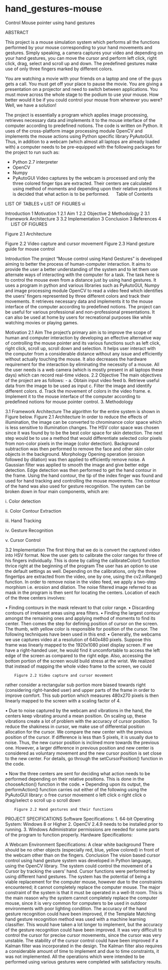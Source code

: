 # hand_gestures-mouse

Control Mouse pointer using hand gestures

ABSTRACT

This project is a mouse simulation system which performs all the functions performed by your mouse corresponding to your hand movements and gestures. Simply speaking, a camera captures your video and depending on your hand gestures, you can move the cursor and perform left click, right click, drag, select and scroll up and down. The predefined gestures make use of only three fingers marked by different colors.

You are watching a movie with your friends on a laptop and one of the guys gets a call. You must get off your place to pause the movie. You are giving a presentation on a projector and need to switch between applications. You must move across the whole stage to the podium to use your mouse. How better would it be if you could control your mouse from wherever you were? Well, we have a solution!

The project is essentially a program which applies image processing, retrieves necessary data and implements it to the mouse interface of the computer according to predefined notions. The code is written on Python. It uses of the cross-platform image processing module OpenCV and implements the mouse actions using Python specific library PyAutoGUI. Thus, in addition to a webcam (which almost all laptops are already loaded with) a computer needs to be pre-equipped with the following packages for the project to run such as:

* Python 2.7 interpreter
* OpenCV
* Numpy
* PyAutoGUI
Video captures by the webcam is processed and only the three colored finger tips are extracted. Their centers are calculated using method of moments and depending upon their relative positions it is decided that what action is to be performed.   Table of Contents

LIST OF TABLES v LIST OF FIGURES vi

Introduction 1
Motivation 1 2.1 Aim 1 2.2 Objective 2
Methodology 2 3.1 Framework Architecture 3 3.2 Implementation 3
Conclusion 3 References 4
  LIST OF FIGURES

Figure ‎2.1 Architecture

Figure 2.2 Video capture and cursor movement Figure 2.3 Hand gesture guide for mouse control 

Introduction
The project “Mouse control using Hand Gestures” is developed aiming to better the process of human-computer interaction. It aims to provide the user a better understanding of the system and to let them use alternate ways of interacting with the computer for a task. The task here is to control the mouse even from a distance just by using hand gestures. It uses a program in python and various libraries such as PyAutoGUI, Numpy and image processing module OpenCV to read a video feed which identifies the users’ fingers represented by three different colors and track their movements. It retrieves necessary data and implements it to the mouse interface of the computer according to predefined notions. The project can be useful for various professional and non-professional presentations. It can also be used at home by users for recreational purposes like while watching movies or playing games.

Motivation
2.1 Aim The project’s primary aim is to improve the scope of human and computer interaction by developing an effective alternative way of controlling the mouse pointer and its various functions such as left click, right click, scroll up, scroll down and selection. It helps user interact with the computer from a considerable distance without any issue and efficiently without actually touching the mouse. It also decreases the hardware requirement for the interaction by eliminating the necessity of a mouse. All the user needs is a web camera (which is mostly present in all laptops these days) which can record real-time videos. 2.2 Objective The main objectives of the project are as follows: - a. Obtain input video feed b. Retrieve useful data from the image to be used as input c. Filter the image and identify different colors. d. Track the movement of colors in the video frame. e. Implement it to the mouse interface of the computer according to predefined notions for mouse pointer control. 3. Methodology

3.1 Framework Architecture The algorithm for the entire system is shown in Figure below. Figure 2.1 Architecture In order to reduce the effects of illumination, the image can be converted to chrominance color space which is less sensitive to illumination changes. The HSV color space was chosen since it was found by to be the best color space for skin detection. The next step would be to use a method that would differentiate selected color pixels from non-color pixels in the image (color detection). Background subtraction was then performed to remove the face and other skin color objects in the background. Morphology Opening operation (erosion followed by dilation) was then applied to efficiently remove noise. A Gaussian filter was applied to smooth the image and give better edge detection. Edge detection was then performed to get the hand contour in the frame. Using the hand contour, the tip of the index finger was found and used for hand tracking and controlling the mouse movements. The contour of the hand was also used for gesture recognition. The system can be broken down in four main components, which are:

i. Color detection

ii. Color Contour Extraction

iii. Hand Tracking

iv. Gesture Recognition

v. Cursor Control

3.2 Implementation The first thing that we do is convert the captured video into HSV format. Now the user gets to calibrate the color ranges for three of his fingers individually. This is done by calling the calibrateColor() function thrice right at the beginning of the program The user has an option to use the default settings as well. Depending on the calibrations, only the three fingertips are extracted from the video, one by one, using the cv2.inRange() function. In order to remove noise in the video feed, we apply a two-step morphism i.e. erosion and dilation. The noise filtered image referred to as mask in the program is then sent for locating the centers. Location of each of the three centers involves:

• Finding contours in the mask relevant to that color range. • Discarding contours of irrelevant areas using area filters. • Finding the largest contour amongst the remaining ones and applying method of moments to find its center. Then comes the step for defining position of cursor on the screen. The thumb, with yellow color is responsible for position of the cursor. The following techniques have been used in this end: • Generally, the webcams we use captures video at a resolution of 640x480 pixels. Suppose this frame was linearly mapped to the 1920x1080 pixel display screen. If we have a right-handed user, he would find it uncomfortable to access the left edge of the screen as compared to the right edge. Also, accessing the bottom portion of the screen would build stress at the wrist. We realized that instead of mapping the whole video frame to the screen, we could

		Figure 2.2 Video capture and cursor movement
rather consider a rectangular sub portion more biased towards right (considering right-handed user) and upper parts of the frame in order to improve comfort. This sub portion which measures 480x270 pixels is then linearly mapped to the screen with a scaling factor of 4.

• Due to noise captured by the webcam and vibrations in the hand, the centers keep vibrating around a mean position. On scaling up, these vibrations create a lot of problem with the accuracy of cursor position. To reduce the shakiness in cursor, we make use of differential position allocation for the cursor. We compare the new center with the previous position of the cursor. If difference is less than 5 pixels, it is usually due to noise. Thus, the new cursor position is inclined more towards the previous one. However, a larger difference in previous position and new center is considered as voluntary movement and the new cursor position is set close to the new center. For details, go through the setCursorPosition() function in the code.

• Now the three centers are sent for deciding what action needs to be performed depending on their relative positions. This is done in the chooseAction() function in the code. • Depending upon its output, the performAction() function carries out either of the following using the PyAutoGUI library: o free cursor movement o left click o right click o drag/select o scroll up o scroll down

		Figure 2.2 Hand gestures and their functions
PROJECT SPECIFICATIONS Software Specifications: 1. 64-bit Operating System: Windows 8 or Higher 2. OpenCV 2.4.9 needs to be installed prior to running. 3. Windows Administrator permissions are needed for some parts of the program to function properly. Hardware Specifications:

A Webcam Environment Specifications:
A clear white background
There should be no other objects (especially red, blue, yellow colored) in front of the webcam other than on the fingers.
Conclusion The vision based cursor control using hand gesture system was developed in Python language, using the OpenCV library. The system could control the movement of a Cursor by tracking the users’ hand. Cursor functions were performed by using different hand gestures. The system has the potential of being a viable replacement for the computer mouse, however due to the constraints encountered; it cannot completely replace the computer mouse. The major constraint of the system is that it must be operated in a well-lit room. This is the main reason why the system cannot completely replace the computer mouse, since it is very common for computers to be used in outdoor environments with poor lighting condition. The accuracy of the hand gesture recognition could have been improved, if the Template Matching hand gesture recognition method was used with a machine learning classifier. This would have taken a lot longer to implement, but the accuracy of the gesture recognition could have been improved. It was very difficult to control the cursor for precise cursor movements, since the cursor was very unstable. The stability of the cursor control could have been improved if a Kalman filter was incorporated in the design. The Kalman filter also requires a considerable amount of time to implement and due to time constraints, it was not implemented. All the operations which were intended to be performed using various gestures were completed with satisfactory results.
